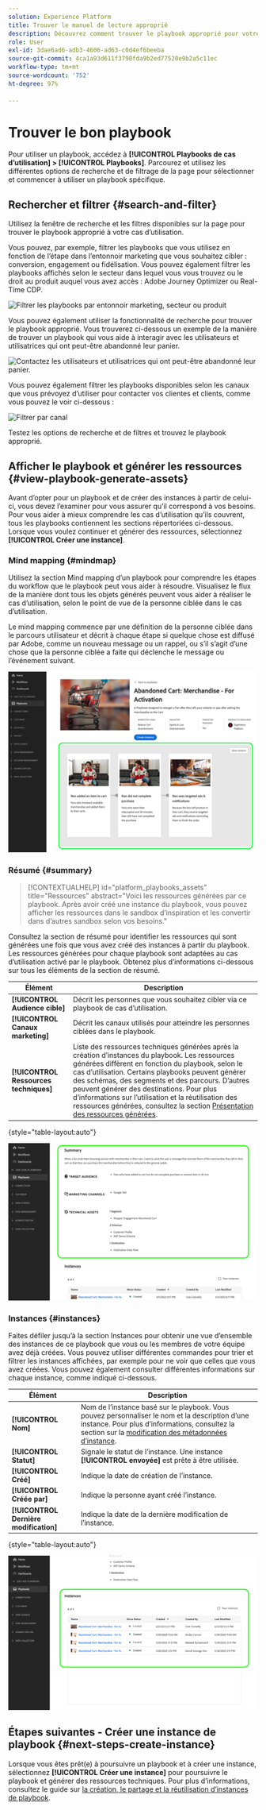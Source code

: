 ```yaml
---
solution: Experience Platform
title: Trouver le manuel de lecture approprié
description: Découvrez comment trouver le playbook approprié pour votre cas d’utilisation pour activer les playbooks.
role: User
exl-id: 3dae6ad6-adb3-4606-ad63-c0d4ef6beeba
source-git-commit: 4ca1a93d611f3790fda9b2ed77520e9b2a5c11ec
workflow-type: tm+mt
source-wordcount: '752'
ht-degree: 97%

---
```


# Trouver le bon playbook

Pour utiliser un playbook, accédez à **[!UICONTROL Playbooks de cas d’utilisation] > [!UICONTROL Playbooks]**. Parcourez et utilisez les différentes options de recherche et de filtrage de la page pour sélectionner et commencer à utiliser un playbook spécifique.

## Rechercher et filtrer {#search-and-filter}

Utilisez la fenêtre de recherche et les filtres disponibles sur la page pour trouver le playbook approprié à votre cas d’utilisation.

Vous pouvez, par exemple, filtrer les playbooks que vous utilisez en fonction de l’étape dans l’entonnoir marketing que vous souhaitez cibler : conversion, engagement ou fidélisation. Vous pouvez également filtrer les playbooks affichés selon le secteur dans lequel vous vous trouvez ou le droit au produit auquel vous avez accès : Adobe Journey Optimizer ou Real-Time CDP.

![Filtrer les playbooks par entonnoir marketing, secteur ou produit](/help/use-case-playbooks/assets/playbooks/ui-guide/filter-by-funnel-industry-product.gif)

Vous pouvez également utiliser la fonctionnalité de recherche pour trouver le playbook approprié. Vous trouverez ci-dessous un exemple de la manière de trouver un playbook qui vous aide à interagir avec les utilisateurs et utilisatrices qui ont peut-être abandonné leur panier.

![Contactez les utilisateurs et utilisatrices qui ont peut-être abandonné leur panier.](/help/use-case-playbooks/assets/playbooks/ui-guide/engage-abandoned-cart.gif)

Vous pouvez également filtrer les playbooks disponibles selon les canaux que vous prévoyez d’utiliser pour contacter vos clientes et clients, comme vous pouvez le voir ci-dessous :

![Filtrer par canal](/help/use-case-playbooks/assets/playbooks/ui-guide/channel-select-filter.gif)

Testez les options de recherche et de filtres et trouvez le playbook approprié.

## Afficher le playbook et générer les ressources {#view-playbook-generate-assets}

Avant d’opter pour un playbook et de créer des instances à partir de celui-ci, vous devez l’examiner pour vous assurer qu’il correspond à vos besoins. Pour vous aider à mieux comprendre les cas d’utilisation qu’ils couvrent, tous les playbooks contiennent les sections répertoriées ci-dessous. Lorsque vous voulez continuer et générer des ressources, sélectionnez **[!UICONTROL Créer une instance]**.

### Mind mapping {#mindmap}

Utilisez la section Mind mapping d’un playbook pour comprendre les étapes du workflow que le playbook peut vous aider à résoudre. Visualisez le flux de la manière dont tous les objets générés peuvent vous aider à réaliser le cas d’utilisation, selon le point de vue de la personne ciblée dans le cas d’utilisation.

Le mind mapping commence par une définition de la personne ciblée dans le parcours utilisateur et décrit à chaque étape si quelque chose est diffusé par Adobe, comme un nouveau message ou un rappel, ou s’il s’agit d’une chose que la personne ciblée a faite qui déclenche le message ou l’événement suivant.

![Mind mapping du playbook mis en surbrillance.](/help/use-case-playbooks/assets/playbooks/ui-guide/playbook-mindmap.png)

### Résumé {#summary}

>[!CONTEXTUALHELP]
>id="platform_playbooks_assets"
>title="Ressources"
>abstract="Voici les ressources générées par ce playbook. Après avoir créé une instance du playbook, vous pouvez afficher les ressources dans le sandbox d’inspiration et les convertir dans d’autres sandbox selon vos besoins."

Consultez la section de résumé pour identifier les ressources qui sont générées une fois que vous avez créé des instances à partir du playbook. Les ressources générées pour chaque playbook sont adaptées au cas d’utilisation activé par le playbook. Obtenez plus d’informations ci-dessous sur tous les éléments de la section de résumé.

| Élément | Description |
---------|----------|
| **[!UICONTROL Audience cible]** | Décrit les personnes que vous souhaitez cibler via ce playbook de cas d’utilisation. |
| **[!UICONTROL Canaux marketing]** | Décrit les canaux utilisés pour atteindre les personnes ciblées dans le playbook. |
| **[!UICONTROL Ressources techniques]** | Liste des ressources techniques générées après la création d’instances du playbook. Les ressources générées diffèrent en fonction du playbook, selon le cas d’utilisation. Certains playbooks peuvent générer des schémas, des segments et des parcours. D’autres peuvent générer des destinations. Pour plus d’informations sur l’utilisation et la réutilisation des ressources générées, consultez la section [Présentation des ressources générées](/help/use-case-playbooks/playbooks/create-share-reuse.md#understand-assets). |

{style="table-layout:auto"}

![Résumé du playbook mis en surbrillance](/help/use-case-playbooks/assets/playbooks/ui-guide/playbook-summary.png)

### Instances {#instances}

Faites défiler jusqu’à la section Instances pour obtenir une vue d’ensemble des instances de ce playbook que vous ou les membres de votre équipe avez déjà créées. Vous pouvez utiliser différentes commandes pour trier et filtrer les instances affichées, par exemple pour ne voir que celles que vous avez créées. Vous pouvez également consulter différentes informations sur chaque instance, comme indiqué ci-dessous.

| Élément | Description |
|---------|----------|
| **[!UICONTROL Nom]** | Nom de l’instance basé sur le playbook. Vous pouvez personnaliser le nom et la description d’une instance. Pour plus d’informations, consultez la section sur la [modification des métadonnées d’instance](/help/use-case-playbooks/playbooks/create-share-reuse.md#edit-instance-metadata). |
| **[!UICONTROL Statut]** | Signale le statut de l’instance. Une instance **[!UICONTROL envoyée]** est prête à être utilisée. |
| **[!UICONTROL Créé]** | Indique la date de création de l’instance. |
| **[!UICONTROL Créée par]** | Indique la personne ayant créé l’instance. |
| **[!UICONTROL Dernière modification]** | Indique la date de la dernière modification de l’instance. |

{style="table-layout:auto"}

![L’instance du playbook est mise en surbrillance.](/help/use-case-playbooks/assets/playbooks/ui-guide/playbook-instances.png)

## Étapes suivantes - Créer une instance de playbook {#next-steps-create-instance}

Lorsque vous êtes prêt(e) à poursuivre un playbook et à créer une instance, sélectionnez **[!UICONTROL Créer une instance]** pour poursuivre le playbook et générer des ressources techniques. Pour plus d’informations, consultez le guide sur [la création, le partage et la réutilisation d’instances de playbook](/help/use-case-playbooks/playbooks/create-share-reuse.md).
